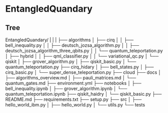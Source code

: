 # EntangledQuandary
## Tree
   EntangledQuandary/
    |   |
    |   ├── algorithms
    │   ├── cirq
    │   │   ├── bell_inequality.py
    │   │   ├── deutsch_jozsa_algorithm.py
    │   │   ├── deutsch_jozsa_algorithm_three_qbits.py
    │   │   └── quantum_teleportation.py
    │   ├── hybrid
    │   │   ├── qml_classifier.py
    │   │   └── variational_qc.py
    │   └── qiskit
    │       ├── grover_algorithm.py
    │       ├── qiskit_basic.py
    │       └── quantum_teleportation.py
    ├── cirq_hidary
    │   ├── bell_states.py
    │   ├── cirq_basic.py
    │   └── super_dense_teleportation.py
    ├── cloud
    ├── docs
    │   ├── algorithms_overview.md
    │   ├── pauli_matrices.md
    │   └── quantum_gates.md
    ├── environment.yml
    ├── notebooks
    │   ├── bell_inequality.ipynb
    │   ├── grover_algorithm.ipynb
    │   └── quantum_teleportation.ipynb
    ├── qiskit_haidry
    │   └── qiskit_basic.py
    ├── README.md
    ├── requirements.txt
    ├── setup.py
    ├── src
    │   ├── hello_world_ibm.py
    │   ├── hello_world.py
    │   └── utils.py
    └── tests
